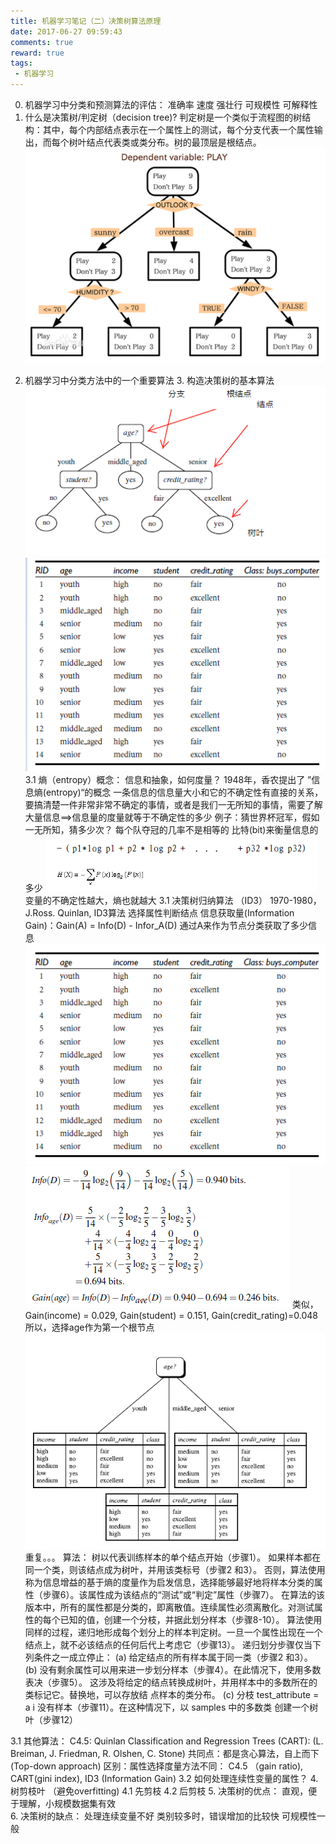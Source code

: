 ```yaml
---
title: 机器学习笔记（二）决策树算法原理
date: 2017-06-27 09:59:43
comments: true
reward: true
tags: 
 - 机器学习
---
```

0. 机器学习中分类和预测算法的评估：
准确率
速度
强壮行
可规模性
可解释性
1. 什么是决策树/判定树（decision tree)?
     判定树是一个类似于流程图的树结构：其中，每个内部结点表示在一个属性上的测试，每个分支代表一个属性输出，而每个树叶结点代表类或类分布。树的最顶层是根结点。
![](2017-6-27-one/1.png)
<!-- more -->
2. 机器学习中分类方法中的一个重要算法
3. 构造决策树的基本算法
![](2017-6-27-one/2.png)
![](2017-6-27-one/3.png)
3.1 熵（entropy）概念：
信息和抽象，如何度量？
1948年，香农提出了 ”信息熵(entropy)“的概念
一条信息的信息量大小和它的不确定性有直接的关系，要搞清楚一件非常非常不确定的事情，或者是我们一无所知的事情，需要了解大量信息==>信息量的度量就等于不确定性的多少
例子：猜世界杯冠军，假如一无所知，猜多少次？
每个队夺冠的几率不是相等的
比特(bit)来衡量信息的多少
![](2017-6-27-one/4.png)
变量的不确定性越大，熵也就越大
3.1 决策树归纳算法 （ID3）
1970-1980， J.Ross. Quinlan, ID3算法
选择属性判断结点
信息获取量(Information Gain)：Gain(A) = Info(D) - Infor_A(D)
通过A来作为节点分类获取了多少信息
![](2017-6-27-one/5.png)
![](2017-6-27-one/6.png)
类似，Gain(income) = 0.029, Gain(student) = 0.151, Gain(credit_rating)=0.048
所以，选择age作为第一个根节点
![](2017-6-27-one/7.png)
重复。。。
算法：
树以代表训练样本的单个结点开始（步骤1）。
如果样本都在同一个类，则该结点成为树叶，并用该类标号（步骤2 和3）。
否则，算法使用称为信息增益的基于熵的度量作为启发信息，选择能够最好地将样本分类的属性（步骤6）。该属性成为该结点的“测试”或“判定”属性（步骤7）。
在算法的该版本中，所有的属性都是分类的，即离散值。连续属性必须离散化。对测试属性的每个已知的值，创建一个分枝，并据此划分样本（步骤8-10）。
算法使用同样的过程，递归地形成每个划分上的样本判定树。一旦一个属性出现在一个结点上，就不必该结点的任何后代上考虑它（步骤13）。
递归划分步骤仅当下列条件之一成立停止：
(a) 给定结点的所有样本属于同一类（步骤2 和3）。
(b) 没有剩余属性可以用来进一步划分样本（步骤4）。在此情况下，使用多数表决（步骤5）。
这涉及将给定的结点转换成树叶，并用样本中的多数所在的类标记它。替换地，可以存放结
点样本的类分布。
(c) 分枝
test_attribute = a i 没有样本（步骤11）。在这种情况下，以 samples 中的多数类
创建一个树叶（步骤12）
               
3.1 其他算法：
C4.5:  Quinlan
Classification and Regression Trees (CART): (L. Breiman, J. Friedman, R. Olshen, C. Stone)
共同点：都是贪心算法，自上而下(Top-down approach)
区别：属性选择度量方法不同： C4.5 （gain ratio), CART(gini index), ID3 (Information Gain)
3.2 如何处理连续性变量的属性？ 
4. 树剪枝叶 （避免overfitting)
     4.1 先剪枝
     4.2 后剪枝
5. 决策树的优点：
     直观，便于理解，小规模数据集有效     
6. 决策树的缺点：
     处理连续变量不好
     类别较多时，错误增加的比较快
     可规模性一般
     